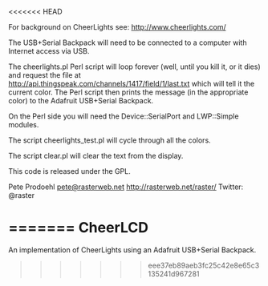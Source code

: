 <<<<<<< HEAD

For background on CheerLights see: http://www.cheerlights.com/

The USB+Serial Backpack will need to be connected to a computer with Internet access via USB.

The cheerlights.pl Perl script will loop forever (well, until you kill it, or it dies) and request the file at http://api.thingspeak.com/channels/1417/field/1/last.txt which will tell it the current color. The Perl script then 
prints the message (in the appropriate color) to the Adafruit USB+Serial Backpack.

On the Perl side you will need the Device::SerialPort and LWP::Simple modules.

The script cheerlights_test.pl will cycle through all the colors.

The script clear.pl will clear the text from the display.


This code is released under the GPL. 

Pete Prodoehl
pete@rasterweb.net
http://rasterweb.net/raster/
Twitter: @raster

=======
CheerLCD
========

An implementation of CheerLights using an Adafruit USB+Serial Backpack.
>>>>>>> eee37eb89aeb3fc25c42e8e65c3135241d967281
